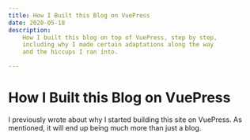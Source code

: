 ```yaml
---
title: How I Built this Blog on VuePress
date: 2020-05-18
description:
    How I built this blog on top of VuePress, step by step,
    including why I made certain adaptations along the way
    and the hiccups I ran into.

---
```


# How I Built this Blog on VuePress

I previously wrote about why I started building this site on
VuePress. As mentioned, it will end up being much more than
just a blog.
